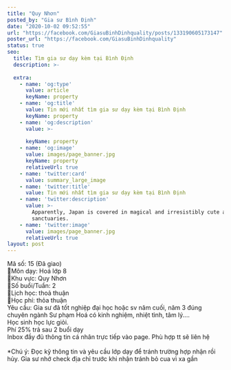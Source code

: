 ```yaml
---
title: "Quy Nhơn"
posted_by: "Gia sư Bình Định"
date: "2020-10-02 09:52:55"
url: "https://facebook.com/GiasuBinhDinhquality/posts/133190605173147"
poster_url: "https://facebook.com/GiasuBinhDinhquality"
status: true
seo:
  title: Tìm gia sư dạy kèm tại Bình Định
  description: >-
    
  extra:
    - name: 'og:type'
      value: article
      keyName: property
    - name: 'og:title'
      value: Tin mới nhất tìm gia sư dạy kèm tại Bình Định
      keyName: property
    - name: 'og:description'
      value: >-
        
      keyName: property
    - name: 'og:image'
      value: images/page_banner.jpg
      keyName: property
      relativeUrl: true
    - name: 'twitter:card'
      value: summary_large_image
    - name: 'twitter:title'
      value: Tin mới nhất tìm gia sư dạy kèm tại Bình Định
    - name: 'twitter:description'
      value: >-
        Apparently, Japan is covered in magical and irresistibly cute animal
        sanctuaries.
    - name: 'twitter:image'
      value: images/page_banner.jpg
      relativeUrl: true
layout: post
---
```

Mã số: 15 (Đã giao)<br>🔹Môn dạy: Hoá lớp 8<br>🔹Khu vực: Quy Nhơn<br>🔹Số buổi/Tuần: 2<br>🔹Lịch học: thoả thuận<br>🔹Học phí: thỏa thuận<br>Yêu cầu: Gia sư đã tốt nghiệp đại học hoặc sv năm cuối, năm 3 đúng chuyên ngành Sư phạm Hoá có kinh nghiệm, nhiệt tình, tâm lý....<br>Học sinh học lực giỏi.<br>Phí 25% trả sau 2 buổi dạy<br>Inbox đầy đủ thông tin cá nhân trực tiếp vào page. Phù hợp tt sẽ liên hệ<br><br>*Chú ý: Đọc kỹ thông tin và yêu cầu lớp dạy để tránh trường hợp nhận rồi hủy. Gia sư nhớ check địa chỉ trước khi nhận tránh bỏ cua vì xa gần

